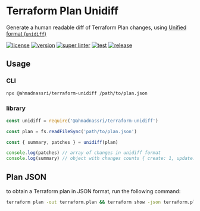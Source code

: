 # Terraform Plan Unidiff

Generate a human readable diff of Terraform Plan changes, using [Unified format (`unidiff`)](https://en.wikipedia.org/wiki/Diff#Unified_format)

[![license][license-img]][license-url]
[![version][npm-img]][npm-url]
[![super linter][super-linter-img]][super-linter-url]
[![test][test-img]][test-url]
[![release][release-img]][release-url]

[license-url]: LICENSE
[license-img]: https://badgen.net/github/license/ahmadnassri/node-terraform-unidiff

[npm-url]: https://www.npmjs.com/package/@ahmadnassri/terraform-unidiff
[npm-img]: https://badgen.net/npm/v/@ahmadnassri/terraform-unidiff

[super-linter-url]: https://github.com/ahmadnassri/node-terraform-unidiff/actions?query=workflow%3Asuper-linter
[super-linter-img]: https://github.com/ahmadnassri/node-terraform-unidiff/workflows/super-linter/badge.svg

[test-url]: https://github.com/ahmadnassri/node-terraform-unidiff/actions?query=workflow%3Atest
[test-img]: https://github.com/ahmadnassri/node-terraform-unidiff/workflows/test/badge.svg

[release-url]: https://github.com/ahmadnassri/node-terraform-unidiff/actions?query=workflow%3Arelease
[release-img]: https://github.com/ahmadnassri/node-terraform-unidiff/workflows/release/badge.svg

## Usage

### CLI

```bash
npx @ahmadnassri/terraform-unidiff /path/to/plan.json
```

### library

```js
const unidiff = require('@ahmadnassri/terraform-unidiff')

const plan = fs.readFileSync('path/to/plan.json')

const { summary, patches } = unidiff(plan) 

console.log(patches) // array of changes in unidiff format
console.log(summary) // object with changes counts { create: 1, update: 3, delete: 0 }
```

## Plan JSON

to obtain a Terraform plan in JSON format, run the following command:

```bash
terraform plan -out terraform.plan && terraform show -json terraform.plan > terraform.json
```
